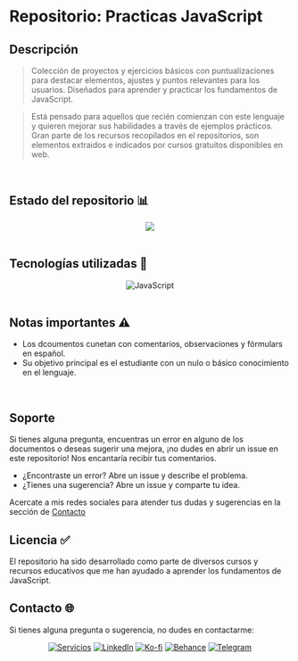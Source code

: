 # Repositorio: Practicas JavaScript

## Descripción
> Colección de proyectos y ejercicios básicos con puntualizaciones para destacar elementos, ajustes y puntos relevantes para los usuarios. Diseñados para aprender y practicar los fundamentos de JavaScript. 

> Está pensado para aquellos que recién comienzan con este lenguaje y quieren mejorar sus habilidades a través de ejemplos prácticos. Gran parte de los recursos recopilados en el repositorios, son elementos extraidos e indicados por cursos gratuitos disponibles en web.
<br>

## Estado del repositorio 📊️
<div align="center" style="display: inline_block">
<img src="https://img.shields.io/badge/Coverage-10%25-7389A6?style=for-the-badge" />
</div>
<br>

## Tecnologías utilizadas 🔨
<div align="center" style="display: inline_block">
<img alt="JavaScript" src="https://img.shields.io/badge/JavaScript-F7DF1E?style=for-the-badge&logo=javascript&logoColor=black" />
</div>
<br>

## Notas importantes ⚠
  - Los dcoumentos cunetan con comentarios, observaciones y fórmulars en español. 
  - Su objetivo principal es el estudiante con un nulo o básico conocimiento en el lenguaje.
<br>

## Soporte
Si tienes alguna pregunta, encuentras un error en alguno de los documentos o deseas sugerir una mejora, ¡no dudes en abrir un issue en este repositorio! Nos encantaría recibir tus comentarios.

* ¿Encontraste un error? Abre un issue y describe el problema.
* ¿Tienes una sugerencia? Abre un issue y comparte tu idea.

Acercate a mis redes sociales para atender tus dudas y sugerencias en la sección de [Contacto](#contacto-)
<br>

## Licencia ✅
El repositorio ha sido desarrollado como parte de diversos cursos y recursos educativos que me han ayudado a aprender los fundamentos de JavaScript.
<br>

## Contacto 🌐
Si tienes alguna pregunta o sugerencia, no dudes en contactarme:
<div align="center" style="display: inline_block;">
  
 <a href="https://odrasanchezdev.super.site/">![Servicios](https://img.shields.io/badge/servicios-071739?style=for-the-badge)</a>
 <a href="https://www.linkedin.com/in/odrasanchez/">![LinkedIn](https://img.shields.io/badge/-LinkedIn-004e89?style=for-the-badge)</a>
 <a href="https://ko-fi.com/odrasanchez">![Ko-fi](https://img.shields.io/badge/-Ko--fi-F16061?style=for-the-badge)</a>
 <a href="https://www.behance.net/odrasanchezdev">![Behance](https://img.shields.io/badge/-B&emacr;hance-1982c4?style=for-the-badge)</a>
 <a href="https://t.me/odrasanchezdev">![Telegram](https://img.shields.io/badge/-Telegram-219ebc?style=for-the-badge)</a>
 
</div>